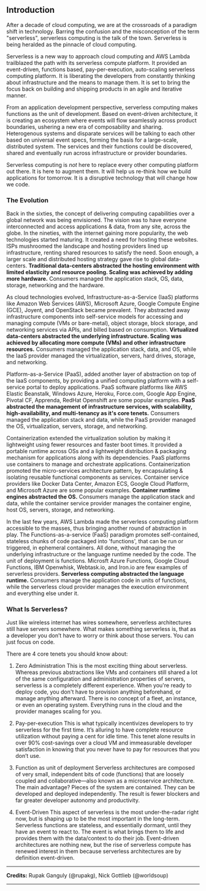 <!--
title: Introduction
menuText: Introduction
menuOrder: 5
description: Introduction section of the guide
layout: Doc
-->

## Introduction

After a decade of cloud computing, we are at the crossroads of a paradigm shift in technology. Barring the confusion and the misconception of the term "serverless", serverless computing is the talk of the town. Serverless is being heralded as the pinnacle of cloud computing.

Serverless is a new way to approach cloud computing and AWS Lambda trailblazed the path with its serverless compute platform. It provided an event-driven, functions based, pay-per-execution, auto-scaling serverless computing platform. It is liberating the developers from constantly thinking about infrastructure and the means to manage them. It is set to bring the focus back on building and shipping products in an agile and iterative manner.

From an application development perspective, serverless computing makes functions as the unit of development. Based on event-driven architecture, it is creating an ecosystem where events will flow seamlessly across product boundaries, ushering a new era of composability and sharing. Heterogenous systems and disparate services will be talking to each other based on universal event specs, forming the basis for a large-scale, distributed system. The services and their functions could be discovered, shared and eventually run across infrastructure or provider boundaries.

Serverless computing is *not* here to replace every other computing platform out there. It is here to augment them. It will help us re-think how we build applications for tomorrow. It is a disruptive technology that will change how we code.

### The Evolution

Back in the sixties, the concept of delivering computing capabilities over a global network was being envisioned. The vision was to have everyone interconnected and access applications & data, from any site, across the globe. In the nineties, with the internet gaining more popularity, the web technologies started maturing. It created a need for hosting these websites. ISPs mushroomed the landscape and hosting providers lined up infrastructure, renting shared resources to satisfy the need. Soon enough, a larger scale and distributed hosting strategy gave rise to global data-centers. **Traditional data-centers abstracted the hosting environment with limited elasticity and resource pooling. Scaling was achieved by adding more hardware.** Consumers managed the application stack, OS, data, storage, networking and the hardware.

As cloud technologies evolved, Infrastructure-as-a-Service (IaaS) platforms like Amazon Web Services (AWS), Microsoft Azure, Google Compute Engine (GCE), Joyent, and OpenStack became prevalent. They abstracted away infrastructure components into self-service models for accessing and managing compute (VMs or bare-metal), object storage, block storage, and networking services via APIs, and billed based on consumption.
**Virtualized data-centers abstracted the underlying infrastructure. Scaling was achieved by allocating more compute (VMs) and other infrastructure resources.** Consumers managed the application stack, data, and OS, while the IaaS provider managed the virtualization, servers, hard drives, storage, and networking.

Platform-as-a-Service (PaaS), added another layer of abstraction on top of the IaaS components, by providing a unified computing platform with a self-service portal to deploy applications. PaaS software platforms like AWS Elastic Beanstalk, Windows Azure, Heroku, Force.com, Google App Engine, Pivotal CF, Apprenda, RedHat Openshift are some popular examples. **PaaS abstracted the management of infrastructure services, with scalability, high-availability, and multi-tenancy as it's core tenets.** Consumers managed the application stack and data, while the PaaS provider managed the OS, virtualization, servers, storage, and networking.

Containerization extended the virtualization solution by making it lightweight using fewer resources and faster boot times. It provided a portable runtime across OSs and a lightweight distribution & packaging mechanism for applications along with its dependencies. PaaS platforms use containers to manage and orchestrate applications. Containerization promoted the micro-services architecture pattern, by encapsulating & isolating reusable functional components as services. Container service providers like Docker Data Center, Amazon ECS, Google Cloud Platform, and Microsoft Azure are some popular examples. **Container runtime engines abstracted the OS.** Consumers manage the application stack and data, while the container service provider manages the container engine, host OS, servers, storage, and networking.

In the last few years, AWS Lambda made the serverless computing platform accessible to the masses, thus bringing another round of abstraction in play. The Functions-as-a-service (FaaS) paradigm promotes self-contained, stateless chunks of code packaged into 'functions', that can be run or triggered, in ephemeral containers. All done, without managing the underlying infrastructure or the language runtime needed by the code. The unit of deployment is functions. Microsft Azure Functions, Google Cloud Functions, IBM Openwhisk, Webtask.io, and Iron.io are few examples of serverless providers. **Serverless computing abstracted the language runtime.** Consumers manage the application code in units of functions, while the serverless cloud provider manages the execution environment and everything else under it.


### What Is Serverless?

Just like wireless internet has wires somewhere, serverless architectures still have servers somewhere. What makes something serverless is, that as a developer you don’t have to worry or think about those servers. You can just focus on code.

There are 4 core tenets you should know about:

1. Zero Administration
This is the most exciting thing about serverless. Whereas previous abstractions like VMs and containers still shared a lot of the same configuration and administration properties of servers, serverless is a completely different experience. When you're ready to deploy code, you don't have to provision anything beforehand, or manage anything afterward. There is no concept of a fleet, an instance, or even an operating system. Everything runs in the cloud and the provider manages scaling for you.

1. Pay-per-execution
This is what typically incentivizes developers to try serverless for the first time. It’s alluring to have complete resource utilization without paying a cent for idle time. This tenet alone results in over 90% cost-savings over a cloud VM and immeasurable developer satisfaction in knowing that you never have to pay for resources that you don’t use.

1. Function as unit of deployment
Serverless architectures are composed of very small, independent bits of code (functions) that are loosely coupled and collaborative—also known as a microservice architecture. The main advantage? Pieces of the system are contained. They can be developed and deployed independently. The result is fewer blockers and far greater developer autonomy and productivity.

1. Event-Driven
This aspect of serverless is the most under-the-radar right now, but is shaping up to be the most important in the long-term. Serverless functions are stateless, and essentially dormant, until they have an event to react to. The event is what brings them to life and provides them with the data/context to do their job. Event-driven architectures are nothing new, but the rise of serverless compute has renewed interest in them because serverless architectures are by definition event-driven.

***
**Credits:** Rupak Ganguly (@rupakg), Nick Gottlieb (@worldsoup)
***